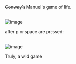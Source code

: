 ~~Conway's~~ Manuel's game of life. <br><br>

![image](https://github.com/suarezmanuel/GameOfLife/assets/146821569/be53c4b4-2fdb-4a7e-9203-d578e2a7a8cf)

after p or space are pressed:  <br><br>

![image](https://github.com/suarezmanuel/GameOfLife/assets/146821569/73f98b73-48eb-4712-ac16-e6c7ca3cee38)

Truly, a wild game <br><br>
